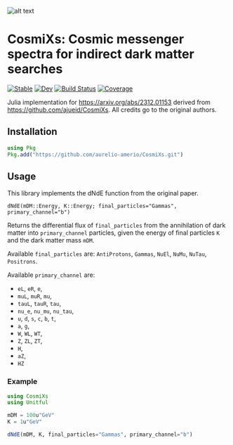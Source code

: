 ![alt text](http://github.com/ajueid/DMSpectra/blob/main/img/Logo.png?raw=true)

# CosmiXs: Cosmic messenger spectra for indirect dark matter searches 
[![Stable](https://img.shields.io/badge/docs-stable-blue.svg)](https://aurelio-amerio.github.io/CosmiXs/stable/)
[![Dev](https://img.shields.io/badge/docs-dev-blue.svg)](https://aurelio-amerio.github.io/CosmiXs/dev/)
[![Build Status](https://github.com/aurelio-amerio/CosmiXs/actions/workflows/CI.yml/badge.svg?branch=main)](https://github.com/aurelio-amerio/CosmiXs/actions/workflows/CI.yml?query=branch%3Amain)
[![Coverage](https://codecov.io/gh/aurelio-amerio/CosmiXs/branch/main/graph/badge.svg)](https://codecov.io/gh/aurelio-amerio/CosmiXs)

Julia implementation for https://arxiv.org/abs/2312.01153 derived from https://github.com/ajueid/CosmiXs. All credits go to the original authors.

## Installation

```julia
using Pkg
Pkg.add("https://github.com/aurelio-amerio/CosmiXs.git")
```

## Usage

This library implements the dNdE function from the original paper.

`dNdE(mDM::Energy, K::Energy; final_particles="Gammas", primary_channel="b")`

Returns the differential flux of `final_particles` from the annihilation of dark matter into `primary_channel` particles, 
given the energy of final particles `K` and the dark matter mass `mDM`.

Available `final_particles` are: `AntiProtons`, `Gammas`, `NuEl`, `NuMu`, `NuTau`, `Positrons`.

Available `primary_channel` are: 
- `eL`, `eR`, `e`,
- `muL`, `muR`, `mu`,
- `tauL`, `tauR`, `tau`,
- `nu_e`, `nu_mu`, `nu_tau`,
- `u`, `d`, `s`, `c`, `b`, `t`,
- `a`, `g`,
- `W`, `WL`, `WT`,
- `Z`, `ZL`, `ZT`,
- `H`,
- `aZ`,
- `HZ`

### Example

```julia
using CosmiXs
using Unitful

mDM = 100u"GeV"
K = 1u"GeV"

dNdE(mDM, K, final_particles="Gammas", primary_channel="b")
```


